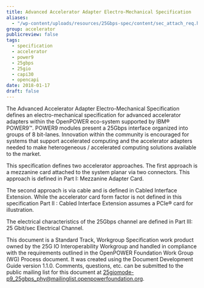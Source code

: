 ```yaml
---
title: Advanced Accelerator Adapter Electro-Mechanical Specification
aliases:
  - "/wp-content/uploads/resources/25Gbps-spec/content/sec_attach_req.html"
group: accelerator
publicreview: false
tags:
  - specification
  - accelerator
  - power9
  - 25gbps
  - 25gio
  - capi30
  - opencapi
date: 2018-01-17
draft: false
---
```


The Advanced Accelerator Adapter Electro-Mechanical Specification defines an electro-mechanical specification for
advanced accelerator adapters within the OpenPOWER eco-system supported by IBM® POWER9™.
POWER9 modules present a 25Gbps interface organized into groups of 8 bit-lanes.
Innovation within the community is encouraged for systems that support accelerated computing and
the accelerator adapters needed to make heterogeneous / accelerated computing solutions available to the market.  

This specification defines two accelerator approaches.
The first approach is a mezzanine card attached to the system planar via two connectors.
This approach is defined in Part I: Mezzanine Adapter Card.  

The second approach is via cable and is defined in Cabled Interface Extension.
While the accelerator card form factor is not defined in this specification Part II : Cabled Interface Extension assumes a PCIe® card for illustration.  

The electrical characteristics of the 25Gbps channel are defined in Part III: 25 Gbit/sec Electrical Channel.  

This document is a Standard Track, Workgroup Specification work product owned by the 25G IO Interoperability Workgroup and
handled in compliance with the requirements outlined in the OpenPOWER Foundation Work Group (WG) Process document.
It was created using the Document Development Guide version 1.1.0.
Comments, questions, etc. can be submitted to the public mailing list for this document at <25giomode-p9_25gbps_phy@mailinglist.openpowerfoundation.org>.
